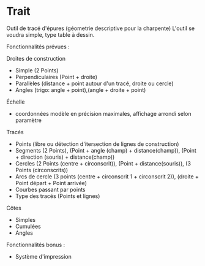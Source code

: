 Trait
===

Outil de tracé d'épures (géometrie descriptive pour la charpente) 
L'outil se voudra simple, type table à dessin.

Fonctionnalités prévues :

Droites de construction

  * Simple (2 Points)
  * Perpendiculaires (Point + droite)
  * Parallèles (distance + point autour d'un tracé, droite ou cercle)
  * Angles (trigo: angle + point),(angle + droite + point)

Échelle

  * coordonnées modèle en précision maximales, affichage arrondi selon paramètre

Tracés

  * Points (libre ou détection d'itersection de lignes de construction)
  * Segments (2 Points), (Point + angle (champ) + distance(champ)), (Point + direction (souris) + distance(champ))
  * Cercles (2 Points (centre + circonscrit)), (Point + distance(souris)), (3 Points (circonscrits))
  * Arcs de cercle (3 points (centre + circonscrit 1 + circonscrit 2)), (droite + Point départ + Point arrivée)
  * Courbes passant par points
  * Type des tracés (Points et lignes)

Côtes

  * Simples
  * Cumulées
  * Angles

Fonctionnalités bonus :

  * Système d'impression